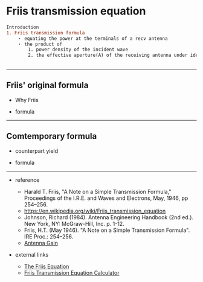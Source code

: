 # Friis transmission equation

```diff
Introduction
1. Friis transmission formula
    ・ equating the power at the terminals of a recv antenna
    ・ the product of 
        1. power density of the incident wave 
        2. the effective aperture(A) of the receiving antenna under idealized conditions given another antenna some distance away transmitting a known amount of power.
    
```
---

## Friis' original formula
* Why Friis

* formula

---
## Comtemporary formula
* counterpart yield

* formula

---
* reference
    * Harald T. Friis, "A Note on a Simple Transmission Formula," Proceedings of the I.R.E. and Waves and Electrons, May, 1946, pp 254–256.
    * https://en.wikipedia.org/wiki/Friis_transmission_equation
    * Johnson, Richard (1984). Antenna Engineering Handbook (2nd ed.). New York, NY: McGraw-Hill, Inc. p. 1-12.
    * Friis, H.T. (May 1946). "A Note on a Simple Transmission Formula". IRE Proc.: 254–256.
    * [Antenna Gain](https://en.wikipedia.org/wiki/Antenna_gain)

* external links
    * [The Friis Equation](http://www.antenna-theory.com/basics/friis.php)
    * [Friis Transmission Equation Calculator](https://www.random-science-tools.com/electronics/friis.htm)
